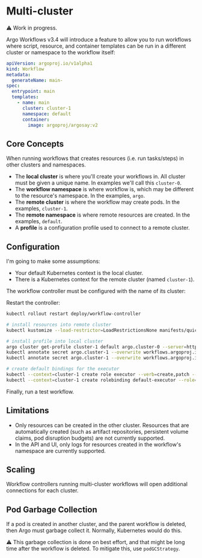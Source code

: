 # Multi-cluster

⚠️ Work in progress.

Argo Workflows v3.4 will introduce a feature to allow you to run workflows where script, resource, and container
templates can be run in a different cluster or namespace to the workflow itself:

```yaml
apiVersion: argoproj.io/v1alpha1
kind: Workflow
metadata:
  generateName: main-
spec:
  entrypoint: main
  templates:
    - name: main
      cluster: cluster-1
      namespace: default
      container:
        image: argoproj/argosay:v2
```

## Core Concepts

When running workflows that creates resources (i.e. run tasks/steps) in other clusters and namespaces.

* The **local cluster** is where you'll create your workflows in. All cluster must be given a unique name. In examples
  we'll call this `cluster-0`.
* The **workflow namespace** is where workflow is, which may be different to the resource's namespace. In the
  examples, `argo`.
* The **remote cluster** is where the workflow may create pods. In the examples, `cluster-1`.
* The **remote namespace** is where remote resources are created. In the examples, `default`.
* A **profile** is a configuration profile used to connect to a remote cluster.

## Configuration

I'm going to make some assumptions:

* Your default Kubernetes context is the local cluster.
* There is a Kubernetes context for the remote cluster (named `cluster-1`).

The workflow controller must be configured with the name of its cluster:


Restart the controller:

```bash
kubectl rollout restart deploy/workflow-controller
```

```bash
# install resources into remote cluster
kubectl kustomize --load-restrictor=LoadRestrictionsNone manifests/quick-start/cluster-1 | kubectl --context=cluster-1 -n default apply -f -

# install profile into local cluster
argo cluster get-profile cluster-1 default argo.cluster-0 --server=https://`ipconfig getifaddr en0`:`kubectl config view --raw --minify --context=cluster-1|grep server|cut -c 29-` --insecure-skip-tls-verify | kubectl -n argo apply -f  -
kubectl annotate secret argo.cluster-1 --overwrite workflows.argoproj.io/workflow-namespace=argo
kubectl annotate secret argo.cluster-1 --overwrite workflows.argoproj.io/namespace=default

# create default bindings for the executor
kubectl --context=cluster-1 create role executor --verb=create,patch --resource=workflowtaskresults.argoproj.io
kubectl --context=cluster-1 create rolebinding default-executor --role=executor --user=system:serviceaccount:default:default
```

Finally, run a test workflow.

## Limitations

* Only resources can be created in the other cluster. Resources that are automatically created (such as artifact
  repositories, persistent volume claims, pod disruption budgets) are not currently supported.
* In the API and UI, only logs for resources created in the workflow's namespace are currently supported.

## Scaling

Workflow controllers running multi-cluster workflows will open additional connections for each cluster.

## Pod Garbage Collection

If a pod is created in another cluster, and the parent workflow is deleted, then Argo must garbage collect it. Normally,
Kubernetes would do this.

⚠️ This garbage collection is done on best effort, and that might be long time after the workflow is deleted. To
mitigate this, use `podGCStrategy`.

